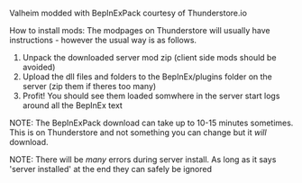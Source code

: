Valheim modded with BepInExPack courtesy of Thunderstore.io

How to install mods:
The modpages on Thunderstore will usually have instructions - however the usual way is as follows.

1. Unpack the downloaded server mod zip (client side mods should be avoided)
2. Upload the dll files and folders to the BepInEx/plugins folder on the server (zip them if theres too many) 
3. Profit! You should see them loaded somwhere in the server start logs around all the BepInEx text

NOTE: The BepInExPack download can take up to 10-15 minutes sometimes. This is on Thunderstore and not something you can change but it *will* download.

NOTE: There will be *many* errors during server install. As long as it says 'server installed' at the end they can safely be ignored
